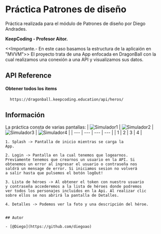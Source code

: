 
# Práctica Patrones de diseño

Práctica realizada para el módulo de Patrones de diseño por Diego Andrades.

**KeepCoding - Profesor Aitor.**

<<Importante.- En este caso basamos la estructura de la aplicaión en "MVVM">>
El proyecto trata de una App enfocada en DragonBall con la cual realizamos una conexión a una API y visualizamos sus datos.





## API Reference

#### Obtener todos los items

```http
  https://dragonball.keepcoding.education/api/heros/
```

## Información

La práctica consta de varias pantallas:
| ![Simulador1](https://github.com/diegoao/AppPatronesDiego/blob/main/AppPatronesDiego/appCaptures/Splash.png) | ![Simulador2](https://github.com/diegoao/AppPatronesDiego/blob/main/AppPatronesDiego/appCaptures/Login.png) | ![Simulador3](https://github.com/diegoao/AppPatronesDiego/blob/main/AppPatronesDiego/appCaptures/Heroes.png) | ![Simulador4](https://github.com/diegoao/AppPatronesDiego/blob/main/AppPatronesDiego/appCaptures/Detail.png) |
| --- | --- | --- | --- | 
| 1 | 2 | 3 | 4 | 

```
1. Splash -> Pantalla de inicio mientras se carga la
App.
```
```
2. Login -> Pantalla en la cual tenemos que logearnos.
Previamente tenemos que crearnos un usuario en la API. Si
obtenemos un error al ingresar el usuario o contraseña nos
saldrá un mensage de error. Si iniciamos sesion no volverá
a salir hasta que pulsemos el botón logOut!
```
```
3. Lista de héroes -> Al obtener el token con nuestro usuario
y contraseña accederemos a la lista de héroes donde podremos
ver todos los personajes incluidos en la Api. Al realizar clic
sobre ellos se nos abrirá la pantalla de Detalles.
```
```
4. Detalles -> Podemos ver la foto y una descripción del héroe.
```
```

## Autor

- [@Diego](https://github.com/diegoao)
